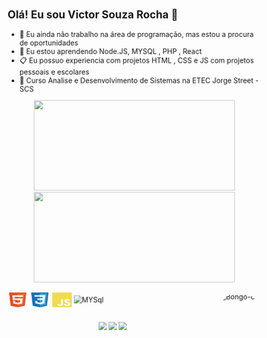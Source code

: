## Olá! Eu sou Victor Souza Rocha 👋



- 🔭 Eu ainda não trabalho na área de programação, mas estou a procura de oportunidades
- 🌱 Eu estou aprendendo Node.JS, MYSQL , PHP , React
- 📋 Eu possuo experiencia com projetos HTML , CSS e JS com projetos pessoais e escolares
- 🏫 Curso Analise e Desenvolvimento de Sistemas na ETEC Jorge Street - SCS

<div align="center">
 <a href="https://github.com/VictorRocha-dev">
    <img width="400em" height="180em" src="https://github-readme-stats.vercel.app/api?username=VictorRocha-dev&theme=dracula&show_icons=true&count_private=true" alt="">
  <img width="400em"  height="180em"src="https://github-readme-stats.vercel.app/api/top-langs/?username=VictorRocha-dev&layout=compact&theme=dracula&langs_count=8" alt="">
 </a>
</div>

  <div style="display: inline_block"><br>
  <img align="center" alt="HTML" height="30" width="40" src="https://raw.githubusercontent.com/devicons/devicon/master/icons/html5/html5-original.svg">
  <img align="center" alt="CSS" height="30" width="40" src="https://raw.githubusercontent.com/devicons/devicon/master/icons/css3/css3-original.svg">
  <img align="center" alt="Js" height="30" width="40" src="https://raw.githubusercontent.com/devicons/devicon/master/icons/javascript/javascript-plain.svg">
    <img align="center" alt="MYSql" height="40" width="40" src="https://cdn.jsdelivr.net/gh/devicons/devicon/icons/mysql/mysql-original.svg" />
  <img align="right" alt="Bongo-cat" height="150" style="border-radius:50px;" src="https://c.tenor.com/DBqjevyA2o4AAAAd/bongo-cat-codes.gif">
</div>
  
  
##
 <div align="center"> 
  <a href="https://www.instagram.com/vsr_vitao/" target="_blank"><img src="https://img.shields.io/badge/-Instagram-%23E4405F?style=for-the-badge&logo=instagram&logoColor=white" target="_blank"></a>
  <a href = "mailto:vtrcvictorrocha3322@gmail.com"><img src="https://img.shields.io/badge/-Gmail-%23333?style=for-the-badge&logo=gmail&logoColor=white" target="_blank"></a>
  <a href="https://www.linkedin.com/in/victor-rocha-920ab9207/" target="_blank"><img src="https://img.shields.io/badge/-LinkedIn-%230077B5?style=for-the-badge&logo=linkedin&logoColor=white" target="_blank"></a> 
</div>
  
  
